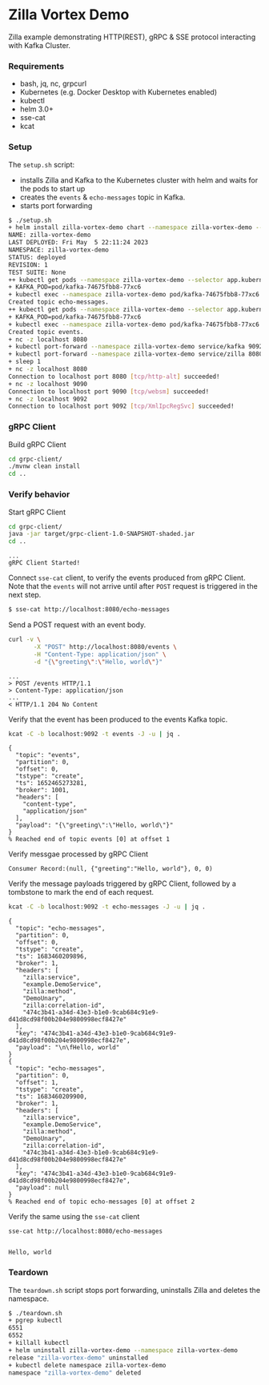 # Zilla Vortex Demo

Zilla example demonstrating HTTP(REST), gRPC & SSE protocol interacting with Kafka Cluster.

### Requirements

- bash, jq, nc, grpcurl
- Kubernetes (e.g. Docker Desktop with Kubernetes enabled)
- kubectl
- helm 3.0+
- sse-cat
- kcat

### Setup

The `setup.sh` script:
- installs Zilla and Kafka to the Kubernetes cluster with helm and waits for the pods to start up
- creates the `events` & `echo-messages` topic in Kafka.
- starts port forwarding

```bash
$ ./setup.sh
+ helm install zilla-vortex-demo chart --namespace zilla-vortex-demo --create-namespace --wait
NAME: zilla-vortex-demo
LAST DEPLOYED: Fri May  5 22:11:24 2023
NAMESPACE: zilla-vortex-demo
STATUS: deployed
REVISION: 1
TEST SUITE: None
++ kubectl get pods --namespace zilla-vortex-demo --selector app.kubernetes.io/instance=kafka -o name
+ KAFKA_POD=pod/kafka-74675fbb8-77xc6
+ kubectl exec --namespace zilla-vortex-demo pod/kafka-74675fbb8-77xc6 -- /opt/bitnami/kafka/bin/kafka-topics.sh --bootstrap-server localhost:9092 --create --topic echo-messages --if-not-exists
Created topic echo-messages.
++ kubectl get pods --namespace zilla-vortex-demo --selector app.kubernetes.io/instance=kafka -o name
+ KAFKA_POD=pod/kafka-74675fbb8-77xc6
+ kubectl exec --namespace zilla-vortex-demo pod/kafka-74675fbb8-77xc6 -- /opt/bitnami/kafka/bin/kafka-topics.sh --bootstrap-server localhost:9092 --create --topic events --if-not-exists
Created topic events.
+ nc -z localhost 8080
+ kubectl port-forward --namespace zilla-vortex-demo service/kafka 9092 29092
+ kubectl port-forward --namespace zilla-vortex-demo service/zilla 8080 9090
+ sleep 1
+ nc -z localhost 8080
Connection to localhost port 8080 [tcp/http-alt] succeeded!
+ nc -z localhost 9090
Connection to localhost port 9090 [tcp/websm] succeeded!
+ nc -z localhost 9092
Connection to localhost port 9092 [tcp/XmlIpcRegSvc] succeeded!
```

### gRPC Client

Build gRPC Client

```bash
cd grpc-client/
./mvnw clean install
cd ..
```

### Verify behavior

Start gRPC Client

```bash
cd grpc-client/
java -jar target/grpc-client-1.0-SNAPSHOT-shaded.jar
cd ..
```
```
...
gRPC Client Started!
```

Connect `sse-cat` client, to verify the events produced from gRPC Client.
Note that the `events` will not arrive until after `POST` request is triggered in the next step.

```bash
$ sse-cat http://localhost:8080/echo-messages
```

Send a POST request with an event body.
```bash
curl -v \
       -X "POST" http://localhost:8080/events \
       -H "Content-Type: application/json" \
       -d "{\"greeting\":\"Hello, world\"}"
```
```
...
> POST /events HTTP/1.1
> Content-Type: application/json
...
< HTTP/1.1 204 No Content
```

Verify that the event has been produced to the events Kafka topic.
```bash
kcat -C -b localhost:9092 -t events -J -u | jq .
```
```
{
  "topic": "events",
  "partition": 0,
  "offset": 0,
  "tstype": "create",
  "ts": 1652465273281,
  "broker": 1001,
  "headers": [
    "content-type",
    "application/json"
  ],
  "payload": "{\"greeting\":\"Hello, world\"}"
}
% Reached end of topic events [0] at offset 1
```

Verify messgae processed by gRPC Client
```
Consumer Record:(null, {"greeting":"Hello, world"}, 0, 0)
```


Verify the message payloads triggered by gRPC Client, followed by a tombstone to mark the end of each request.
```bash
kcat -C -b localhost:9092 -t echo-messages -J -u | jq .
```
```
{
  "topic": "echo-messages",
  "partition": 0,
  "offset": 0,
  "tstype": "create",
  "ts": 1683460209896,
  "broker": 1,
  "headers": [
    "zilla:service",
    "example.DemoService",
    "zilla:method",
    "DemoUnary",
    "zilla:correlation-id",
    "474c3b41-a34d-43e3-b1e0-9cab684c91e9-d41d8cd98f00b204e9800998ecf8427e"
  ],
  "key": "474c3b41-a34d-43e3-b1e0-9cab684c91e9-d41d8cd98f00b204e9800998ecf8427e",
  "payload": "\n\fHello, world"
}
{
  "topic": "echo-messages",
  "partition": 0,
  "offset": 1,
  "tstype": "create",
  "ts": 1683460209900,
  "broker": 1,
  "headers": [
    "zilla:service",
    "example.DemoService",
    "zilla:method",
    "DemoUnary",
    "zilla:correlation-id",
    "474c3b41-a34d-43e3-b1e0-9cab684c91e9-d41d8cd98f00b204e9800998ecf8427e"
  ],
  "key": "474c3b41-a34d-43e3-b1e0-9cab684c91e9-d41d8cd98f00b204e9800998ecf8427e",
  "payload": null
}
% Reached end of topic echo-messages [0] at offset 2
```

Verify the same using the `sse-cat` client
```
sse-cat http://localhost:8080/echo-messages


Hello, world

```

### Teardown

The `teardown.sh` script stops port forwarding, uninstalls Zilla and deletes the namespace.

```bash
$ ./teardown.sh
+ pgrep kubectl
6551
6552
+ killall kubectl
+ helm uninstall zilla-vortex-demo --namespace zilla-vortex-demo
release "zilla-vortex-demo" uninstalled
+ kubectl delete namespace zilla-vortex-demo
namespace "zilla-vortex-demo" deleted
```
